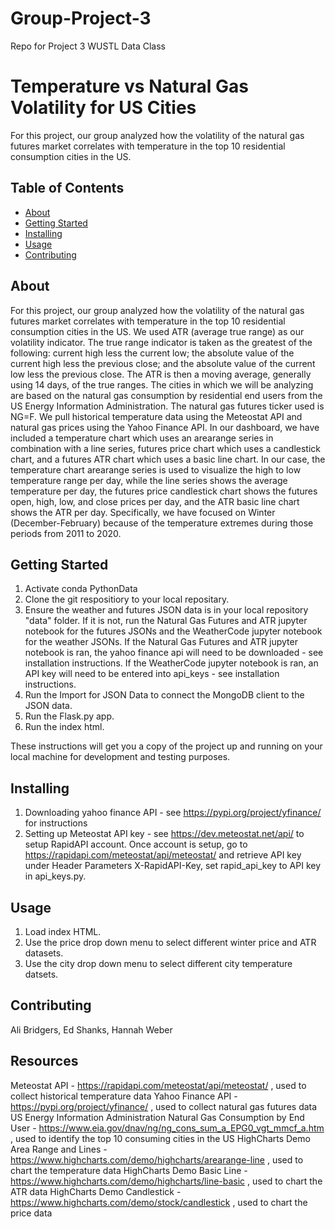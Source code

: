 # Group-Project-3
Repo for Project 3 WUSTL Data Class


# Temperature vs Natural Gas Volatility for US Cities 
For this project, our group analyzed how the volatility of the natural gas futures market correlates with temperature in the top 10 residential consumption cities in the US. 

## Table of Contents

- [About](#about)
- [Getting Started](#getting_started)
- [Installing](#installing)
- [Usage](#usage)
- [Contributing](#contributing)

## About
For this project, our group analyzed how the volatility of the natural gas futures market correlates with temperature in the top 10 residential consumption cities in the US. 
We used ATR (average true range) as our volatility indicator. The true range indicator is taken as the greatest of the following: current high less the current low; the absolute value of the current high less the previous close; and the absolute value of the current low less the previous close. The ATR is then a moving average, generally using 14 days, of the true ranges. The cities in which we will be analyzing are based on the natural gas consumption by residential end users from the US Energy Information Administration. The natural gas futures ticker used is NG=F. We pull historical temperature data using the Meteostat API and natural gas prices using the Yahoo Finance API. 
In our dashboard, we have included a temperature chart which uses an arearange series in combination with a line series, futures price chart which uses a candlestick chart, and a futures ATR chart which uses a basic line chart.  In our case, the temperature chart arearange series is used to visualize the high to low temperature range per day, while the line series shows the average temperature per day, the futures price candlestick chart shows the futures open, high, low, and close prices per day, and the ATR basic line chart shows the ATR per day. Specifically, we have focused on Winter (December-February) because of the temperature extremes during those periods from 2011 to 2020. 

## Getting Started
1. Activate conda PythonData
2. Clone the git respositiory to your local repositary. 
3. Ensure the weather and futures JSON data is in your local repository "data" folder. If it is not, run the Natural Gas Futures and ATR jupyter notebook for the futures JSONs and the WeatherCode jupyter notebook for the weather JSONs. If the Natural Gas Futures and ATR jupyter notebook is ran, the yahoo finance api will need to be downloaded - see installation instructions. If the WeatherCode jupyter notebook is ran, an API key will need to be entered into api_keys - see installation instructions.
3. Run the Import for JSON Data to connect the MongoDB client to the JSON data.
4. Run the Flask.py app.
5. Run the index html. 

These instructions will get you a copy of the project up and running on your local machine for development and testing purposes.

## Installing
1. Downloading yahoo finance API - see https://pypi.org/project/yfinance/ for instructions
2. Setting up Meteostat API key - see https://dev.meteostat.net/api/ to setup RapidAPI account. Once account is setup, go to https://rapidapi.com/meteostat/api/meteostat/ and retrieve API key under Header Parameters X-RapidAPI-Key, set rapid_api_key to API key in api_keys.py.

## Usage
1. Load index HTML.
2. Use the price drop down menu to select different winter price and ATR datasets.
3. Use the city drop down menu to select different city temperature datsets.

## Contributing
Ali Bridgers, Ed Shanks, Hannah Weber

## Resources
Meteostat API - https://rapidapi.com/meteostat/api/meteostat/ , used to collect historical temperature data
Yahoo Finance API - https://pypi.org/project/yfinance/ , used to collect natural gas futures data
US Energy Information Administration Natural Gas Consumption by End User - https://www.eia.gov/dnav/ng/ng_cons_sum_a_EPG0_vgt_mmcf_a.htm , used to identify the top 10 consuming cities in the US
HighCharts Demo Area Range and Lines - https://www.highcharts.com/demo/highcharts/arearange-line , used to chart the temperature data
HighCharts Demo Basic Line - https://www.highcharts.com/demo/highcharts/line-basic , used to chart the ATR data
HighCharts Demo Candlestick - https://www.highcharts.com/demo/stock/candlestick , used to chart the price data 
